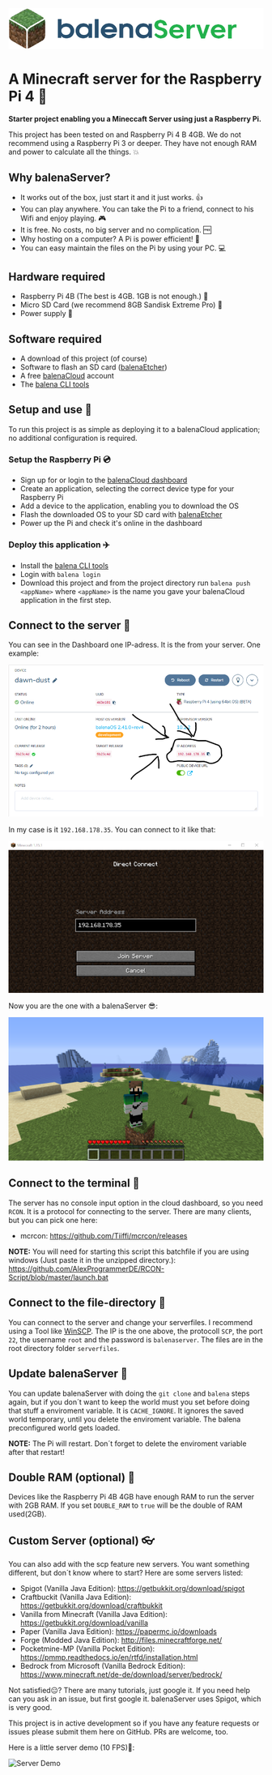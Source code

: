 ![Balena Server Logo](images/logo.png)

# A Minecraft server for the Raspberry Pi 4 :star2:
**Starter project enabling you a Mineccaft Server using just a Raspberry Pi.**

This project has been tested on and Raspberry Pi 4 B 4GB. We do not recommend using a Raspberry Pi 3 or deeper. They have not enough RAM and power to calculate all the things. :boom:

## Why balenaServer?

* It works out of the box, just start it and it just works. :+1:
* You can play anywhere. You can take the Pi to a friend, connect to his Wifi and enjoy playing. :video_game:
* It is free. No costs, no big server and no complication. :free:
* Why hosting on a computer? A Pi is power efficient! :rocket:
* You can easy maintain the files on the Pi by using your PC. :computer:

## Hardware required

* Raspberry Pi 4B (The best is 4GB. 1GB is not enough.) :tada:
* Micro SD Card (we recommend 8GB Sandisk Extreme Pro) :floppy_disk:
* Power supply :electric_plug:

## Software required

* A download of this project (of course)
* Software to flash an SD card ([balenaEtcher](https://balena.io/etcher))
* A free [balenaCloud](https://balena.io/cloud) account
* The [balena CLI tools](https://github.com/balena-io/balena-cli/blob/master/INSTALL.md)

## Setup and use :stars:

To run this project is as simple as deploying it to a balenaCloud application; no additional configuration is required.

### Setup the Raspberry Pi :cd:

* Sign up for or login to the [balenaCloud dashboard](https://dashboard.balena-cloud.com)
* Create an application, selecting the correct device type for your Raspberry Pi
* Add a device to the application, enabling you to download the OS
* Flash the downloaded OS to your SD card with [balenaEtcher](https://balena.io/etcher)
* Power up the Pi and check it's online in the dashboard

### Deploy this application :airplane:

* Install the [balena CLI tools](https://github.com/balena-io/balena-cli/blob/master/INSTALL.md)
* Login with `balena login`
* Download this project and from the project directory run `balena push <appName>` where `<appName>` is the name you gave your balenaCloud application in the first step.

## Connect to the server :satellite:

You can see in the Dashboard one IP-adress. It is the from your server. One example:

![IP-Adress](images/IP-Adress.png)

In my case is it `192.168.178.35`. You can connect to it like that:

![Server-IP](images/Server-IP.png)

Now you are the one with a balenaServer :sunglasses::

![Minecraft Screenshot](images/minecraft-screenshot.png)

## Connect to the terminal :satellite:

The server has no console input option in the cloud dashboard, so you need `RCON`. It is a protocol for connecting to the server.
There are many clients, but you can pick one here:

* mcrcon: https://github.com/Tiiffi/mcrcon/releases

**NOTE:** You will need for starting this script this batchfile if you are using windows (Just paste it in the unzipped directory.): https://github.com/AlexProgrammerDE/RCON-Script/blob/master/launch.bat

## Connect to the file-directory :satellite:

You can connect to the server and change your serverfiles. I recommend using a Tool like [WinSCP](https://winscp.net/).
The IP is the one above, the protocoll `SCP`, the port `22`, the username `root` and the password is `balenaserver`.
The files are in the root directory folder `serverfiles`. 

## Update balenaServer :arrows_counterclockwise:

You can update balenaServer with doing the `git clone` and `balena` steps again, but if you don´t want to keep the world must you set before doing that stuff a enviroment variable. It is `CACHE_IGNORE`. It ignores the saved world temporary, until you delete the enviroment variable. The balena preconfigured world gets loaded.

**NOTE:** The Pi will restart. Don´t forget to delete the enviroment variable after that restart! 

## Double RAM (optional) :link:

Devices like the Raspberry Pi 4B 4GB have enough RAM to run the server with 2GB RAM. If you set `DOUBLE_RAM` to `true` will be the double of RAM used(2GB).

## Custom Server (optional) :eyeglasses:

You can also add with the scp feature new servers. You want something different, but don´t know where to start? Here are some servers listed:

* Spigot (Vanilla Java Edition): https://getbukkit.org/download/spigot
* Craftbuckit (Vanilla Java Edition): https://getbukkit.org/download/craftbukkit
* Vanilla from Minecraft (Vanilla Java Edition): https://getbukkit.org/download/vanilla
* Paper (Vanilla Java Edition): https://papermc.io/downloads
* Forge (Modded Java Edition): http://files.minecraftforge.net/
* Pocketmine-MP (Vanilla Pocket Edition): https://pmmp.readthedocs.io/en/rtfd/installation.html
* Bedrock from Microsoft (Vanilla Bedrock Edition): https://www.minecraft.net/de-de/download/server/bedrock/

Not satisfied:expressionless:? There are many tutorials, just google it. If you need help can you ask in an issue, but first google it. balenaServer uses Spigot, which is very good.  

This project is in active development so if you have any feature requests or issues please submit them here on GitHub. PRs are welcome, too.

Here is a little server demo (10 FPS):crown::

![Server Demo](images/server-demo.gif)
